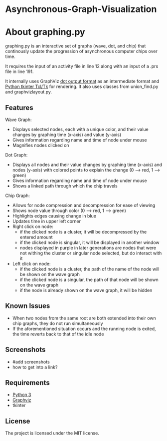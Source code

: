 # Asynchronous-Graph-Visualization
About graphing.py
===================

graphing.py is an interactive set of graphs (wave, dot, and chip) that continously update the progression of asynchronous computer chips over time.

It requires the input of an activity file in line 12 along with an input of a .prs file in line 191.

It internally uses GraphViz [dot output format](https://www.graphviz.org/doc/info/output.html#d:dot) as an intermediate format and [Python tkinter Tcl/Tk](https://docs.python.org/3/library/tk.html) for rendering. It also uses classes from union_find.py and graphvizlayout.py.

Features
--------

Wave Graph:

- Displays selected nodes, each with a unique color, and their value changes by graphing time (x-axis) and value (y-axis)
- Gives information regarding name and time of node under mouse
- Magnifies nodes clicked on

Dot Graph:

- Displays all nodes and their value changes by graphing time (x-axis) and nodes (y-axis) with colored points to explain the change (0 --> red, 1 --> green)
- Gives information regarding name and time of node under mouse
- Shows a linked path through which the chip travels

Chip Graph:

- Allows for node compression and decompression for ease of viewing
- Shows node value through color (0 --> red, 1 --> green)
- Highlights edges causing change in blue
- Updates time in upper left corner
- Right click on node:
	- if the clicked node is a cluster, it will be decompressed by the entered amount
	- if the clicked node is singular, it will be displayed in another window
	- nodes displayed in purple in later generations are nodes that were not withing the cluster or singular node selected, but do interact with it
- Left click on node:
	- if the clicked node is a cluster, the path of the name of the node will be shown on the wave graph
	- if the clicked node is a singular, the path of that node will be shown on the wave graph
	- if the node is already shown on the wave graph, it will be hidden

Known Issues
------------

- When two nodes from the same root are both extended into their own chip graphs, they do not run simultaneously
- If the aforementioned situation occurs and the running node is exited, the time reverts back to that of the idle node

Screenshots
-----------

- #add screenshots
- how to get into a link?

Requirements
------------

- [Python 3](https://www.python.org/download/)
- [Graphviz](http://www.graphviz.org/Download.php)
- tkinter

License
-------

The project is licensed under the MIT license.
